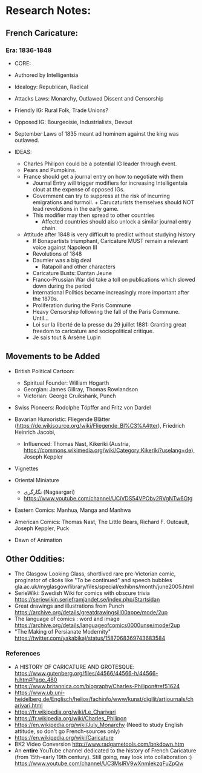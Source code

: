# Research Notes:


## French Caricature:

### Era: 1836-1848

* CORE:
* Authored by Intelligentsia
* Idealogy: Republican, Radical
* Attacks Laws: Monarchy, Outlawed Dissent and Censorship
* Friendly IG: Rural Folk, Trade Unions?
* Opposed IG: Bourgeoisie, Industrialists, Devout

* September Laws of 1835 meant ad hominem against the king was outlawed.
  
* IDEAS: 
  * Charles Philipon could be a potential IG leader through event.
  * Pears and Pumpkins.
  * France should get a journal entry on how to negotiate with them
	  - Journal Entry will trigger modifiers for increasing Intelligentsia clout at the expense of opposed IGs.
	  - Government can try to suppress at the risk of incurring emigrations and turmoil.
                   + Carucaturists themselves should NOT lead revolutions in the early game. 
	  - This modifier may then spread to other countries
		   + Affected countries should also unlock a similar journal entry chain.
  * Attitude after 1848 is very difficult to predict without studying history
    * If Bonapartists triumphant, Caricature MUST remain a relevant voice against Napoleon III
    * Revolutions of 1848
    * Daumier was a big deal
      * Ratapoil and other characters
    *  Caricature Busts:  Dantan Jeune
    * Franco-Prussian War did take a toll on publications which slowed down during the period
    * International Politics became increasingly more important after the 1870s.
    * Proliferation during the Paris Commune
    * Heavy Censorship following the fall of the Paris Commune. Until...
    * Loi sur la liberté de la presse du 29 juillet 1881: Granting great freedom to caricature and sociopolitical critique.
    * Je sais tout & Arsène Lupin

## Movements to be Added

* British Political Cartoon:
  * Spiritual Founder: William Hogarth
  * Georgian: James Gillray, Thomas Rowlandson
  * Victorian: George Cruikshank, Punch

* Swiss Pioneers: Rodolphe Töpffer and Fritz von Dardel
* Bavarian Humoristic: Fliegende Blätter (https://de.wikisource.org/wiki/Fliegende_Bl%C3%A4tter), Friedrich Heinrich Jacobi, 
  * Influenced: Thomas Nast, Kikeriki (Austria, https://commons.wikimedia.org/wiki/Category:Kikeriki?uselang=de), Joseph Keppler
* Vignettes

* Oriental Miniature
  * نگارگری (Nagaargari)
  * https://www.youtube.com/channel/UCiVDS54VPObv2RVgNTw6Gtg
* Eastern Comics: Manhua, Manga and Manhwa
* American Comics: Thomas Nast, The Little Bears, Richard F. Outcault, Joseph Keppler, Puck
* Dawn of Animation

## Other Oddities:
* The Glasgow Looking Glass, shortlived rare pre-Victorian comic, proginator of clicés like "To be continued" and speech bubbles  gla.ac.uk/myglasgow/library/files/special/exhibns/month/june2005.html
* SerieWiki: Swedish Wiki for comics with obscure trivia https://seriewikin.serieframjandet.se/index.php/Startsidan
* Great drawings and illustrations from Punch https://archive.org/details/greatdrawingsill00appe/mode/2up
* The language of comics : word and image https://archive.org/details/languageofcomics0000unse/mode/2up
* "The Making of Persianate Modernity" https://twitter.com/yakabikaj/status/1587068369743683584


### References

* A HISTORY OF CARICATURE AND GROTESQUE: https://www.gutenberg.org/files/44566/44566-h/44566-h.htm#Page_480
* https://www.britannica.com/biography/Charles-Philipon#ref51624
* https://www.ub.uni-heidelberg.de/Englisch/helios/fachinfo/www/kunst/digilit/artjournals/charivari.html
* https://fr.wikipedia.org/wiki/Le_Charivari
* https://fr.wikipedia.org/wiki/Charles_Philipon
* https://en.wikipedia.org/wiki/July_Monarchy (Need to study English attitude, so don't go French-sources only)
* https://en.wikipedia.org/wiki/Caricature
* BK2 Video Conversion http://www.radgametools.com/bnkdown.htm
* An **entire** YouTube channel dedicated to the history of French Caricature (from 15th-early 19th century). Still going, may look into collaboration :) https://www.youtube.com/channel/UC3MslRV9wXnmIekzqFuZpQw
